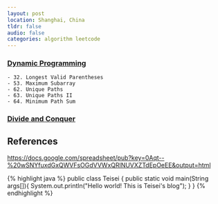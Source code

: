 ```yaml
---
layout: post
location: Shanghai, China
tldr: false
audio: false
categories: algorithm leetcode
---
```


### [Dynamic Programming][dp]

[dp]:	http://teisei.github.io/algorithm/2015/02/10/Dynamic-Programming/

	- 32. Longest Valid Parentheses
	- 53. Maximum Subarray
	- 62. Unique Paths
	- 63. Unique Paths II
	- 64. Minimum Path Sum


### [Divide and Conquer][dc]

[dc]:	http://teisei.github.io/algorithm/2015/02/10/Dynamic-Programming/



## References
https://docs.google.com/spreadsheet/pub?key=0Aqt--%20wSNYfuxdGxQWVFsOGdVVWxQRlNUVXZTdEpOeEE&output=html



{% highlight java %}
public class Teisei {
    public static void main(String args[]){
        System.out.println("Hello world! This is Teisei's blog");
    }
}
{% endhighlight %}